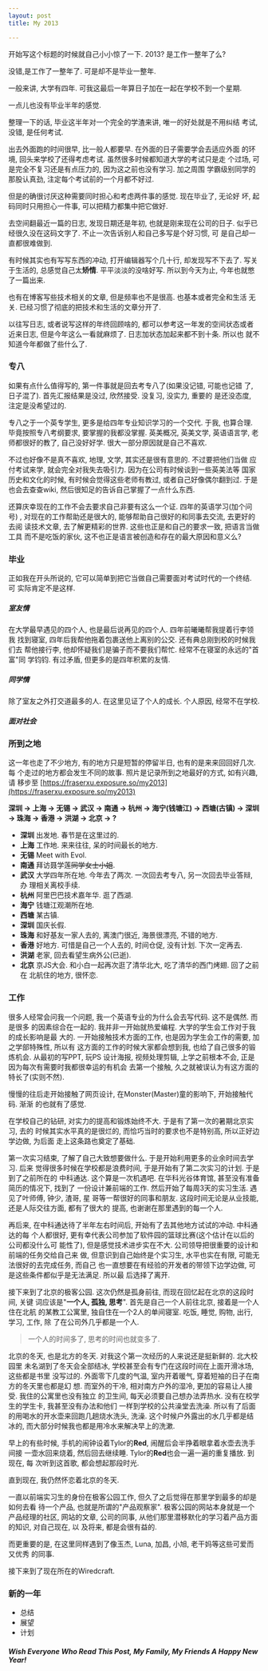 ```yaml
---
layout: post
title: My 2013

---
```


开始写这个标题的时候就自己小小惊了一下. 2013? 是工作一整年了么?

没错,是工作了一整年了. 可是却不是毕业一整年.

一般来讲, 大学有四年. 可我这最后一年算日子加在一起在学校不到一个星期.

一点儿也没有毕业半年的感觉.

整理一下的话, 毕业这半年对一个完全的学渣来讲, 唯一的好处就是不用纠结
考试, 没错, 是任何考试.

出去外面跑的时间很早, 比一般人都要早. 在外面的日子需要学会去适应外面
的环境, 回头来学校了还得考虑考试. 虽然很多时候都知道大学的考试只是走
个过场, 可是完全不复习还是有点压力的, 因为这之前也没有学习. 加之周围
学霸级别同学的那股认真劲, 注定每个考试前的一个月都不好过.

但是的确很讨厌这种需要同时担心和考虑两件事的感觉. 现在毕业了, 无论好
坏, 起码同时只用担心一件事, 可以把精力都集中把它做好.

去空间翻最近一篇的日志, 发现日期还是年初, 也就是刚来现在公司的日子.
似乎已经很久没在这码文字了. 不止一次告诉别人和自己多写是个好习惯, 可
是自己却一直都很难做到.

有时候其实也有写写东西的冲动, 打开编辑器写个几十行, 却发现写不下去了.
写关于生活的, 总感觉自己太**矫情**. 平平淡淡的没啥好写. 所以到今天为止,
今年也就憋了一篇出来.

也有在博客写些技术相关的文章, 但是频率也不是很高. 也基本或者完全和生活
无关. 已经习惯了彻底的把技术和生活的文章分开了.

以往写日志, 或者说写这样的年终回顾啥的, 都可以参考这一年发的空间状态或者
近来日志, 但是今年这么一看就麻烦了. 日志加状态加起来都不到十条. 所以也
就不知道今年都做了些什么了.

### 专八

如果有点什么值得写的, 第一件事就是回去考专八了(如果没记错, 可能也记错
了, 日子混了). 首先汇报结果是没过, 欣然接受. 没复习, 没实力, 重要的
是还没态度, 注定是没希望过的.

专八之于一个英专学生, 更多是给四年专业知识学习的一个交代. 于我, 也算合理.
毕竟按照专八考纲要求, 要掌握的我都没掌握. 英美概况, 英美文学, 英语语言学,
老师都很好的教了, 自己没好好学. 很大一部分原因就是自己不喜欢.

不过也好像不是真不喜欢, 地理, 文学, 其实还是很有意思的. 不过要把他们当做
应付考试来学, 就会完全对我失去吸引力. 因为在公司有时候谈到一些英美法等
国家历史和文化的时候, 有时候会觉得这些老师有教过, 或者自己好像偶尔翻到过.
于是也会去查查wiki, 然后很知足的告诉自己掌握了一点什么东西.

还算庆幸现在的工作不会去要求自己非要有这么一个证. 四年的英语学习(加个问号)
, 对现在的工作帮助还是很大的, 能够帮助自己很好的和同事去交流, 去更好的去阅
读技术文章, 去了解更精彩的世界. 这些也正是和自己的要求一致, 把语言当做工具
而不是吃饭的家伙, 这不也正是语言被创造和存在的最大原因和意义么?

### 毕业

正如我在开头所说的, 它可以简单到把它当做自己需要面对考试时代的一个终结. 可
实际肯定不是这样.

##### 室友情

在大学最早遇见的四个人, 也是最后说再见的四个人. 四年前曦曦帮我提着行李领我
找到寝室, 四年后我帮他拖着包裹送他上离别的公交. 还有典总刚到校的时候我们去
帮他接行李, 他却怀疑我们是骗子而不要我们帮忙. 经常不在寝室的永远的"首富"同
学钧钧. 有过矛盾, 但更多的是四年积累的友情.

##### 同学情

除了室友之外打交道最多的人. 在这里见证了个人的成长. 个人原因, 经常不在学校.

##### 面对社会

### 所到之地

这一年也走了不少地方, 有的地方只是短暂的停留半日, 也有的是来来回回好几次. 每
个走过的地方都会发生不同的故事. 照片是记录所到之地最好的方式, 如有兴趣, 请
移步至 [https://fraserxu.exposure.so/my2013](https://fraserxu.exposure.so/my2013)

**深圳 -> 上海 -> 无锡 -> 武汉 -> 南通 -> 杭州 -> 海宁(钱塘江) -> 西塘(古镇)
-> 深圳 -> 珠海 -> 香港 -> 洪湖 -> 北京 -> ?**

* **深圳** 出发地. 春节是在这里过的.
* **上海** 工作地. 来来往往, 呆的时间最长的地方.
* **无锡** Meet with Evol.
* **南通** 拜访聂学莲<del>同学</del><del>女士</del><del>小姐</del>.
* **武汉** 大学四年所在地. 今年去了两次. 一次回去考专八, 另一次回去毕业答辩, 办
理相关离校手续.
* **杭州** 阿里巴巴技术嘉年华. 逛了西湖.
* **海宁** 钱塘江观潮所在地.
* **西塘** 某古镇.
* **深圳** 国庆长假.
* **珠海** 和好基友一家人去的, 离澳门很近, 海景很漂亮, 不错的地方.
* **香港** 好地方. 可惜是自己一个人去的, 时间仓促, 没有计划. 下次一定再去.
* **洪湖** 老家, 回去看望生病外公(已逝).
* **北京** 京JS大会. 和小白一起再次逛了清华北大, 吃了清华的西门烤翅. 回了之前在
北航住的地方, 很怀恋.

### 工作

很多人经常会问我一个问题, 我一个英语专业的为什么会去写代码. 这不是偶然. 而是很多
的因素综合在一起的. 我并非一开始就热爱编程. 大学的学生会工作对于我的成长影响是最
大的. 一开始接触技术方面的工作, 也是因为学生会工作的需要, 加之学部特殊性, 所以有
这方面的工作的时候大家都会想到我, 也给了自己很多的锻炼机会. 从最初的写PPT, 玩PS
设计海报, 视频处理剪辑, 上学之前根本不会, 正是因为每次有需要时我都很幸运的有机会
去第一个接触, 久之就被误认为有这方面的特长了(实则不然).

慢慢的往后走开始接触了网页设计, 在Monster(Master)童的影响下, 开始接触代码. 渐渐
的也就有了感觉.

在学校自己的钻研, 对实力的提高和锻炼始终不大. 于是有了第一次的暑期北京实习, 去的
时候其实水平真的是很烂的, 而恰巧当时的要求也不是特别高, 所以正好边学边做, 为后面
走上这条路也奠定了基础.

第一次实习结束, 了解了自己大致想要做什么. 于是开始利用更多的业余时间去学习. 后来
觉得很多时候在学校都是浪费时间, 于是开始有了第二次实习的计划. 于是到了之前所在的
中科通达. 这个算是一次机遇吧. 在华科光谷体育馆, 甚至没有准备简历的情况下, 找到了
一份设计兼前端的工作. 然后开始了每周3天的实习生活. 遇见了叶师傅, 钟少, 渣哥, 星
哥等一帮很好的同事和朋友. 这段时间无论是从业技能, 还是人际交往方面, 都有了很大的
提高, 也谢谢在那里遇到的每一个人.

再后来, 在中科通达待了半年左右时间后, 开始有了去其他地方试试的冲动. 中科通达的每
个人都很好, 更有幸代表公司参加了软件园的篮球比赛(这个估计在以后的公司都没什么可
能性了), 但是感觉技术进步实在不大. 公司领导把很重要的设计和前端的任务交给自己来
做, 但意识到自己始终是个实习生, 水平也实在有限, 可能无法很好的去完成任务, 而自己
也一直想要在有经验的开发者的带领下边学边做, 可是这些条件都似乎是无法满足. 所以最
后选择了离开.

接下来到了北京的极客公园. 这次仍然是孤身前往, 而现在回忆起在北京的这段时间, 关键
词应该是"**一个人, 孤独, 思考**". 首先是自己一个人前往北京, 接着是一个人住在北航
的某教工公寓里, 独自住在一个2人的单间寝室. 吃饭, 睡觉, 购物, 出行, 学习, 工作, 除
了在公司外几乎都是一个人.

> 一个人的时间多了, 思考的时间也就变多了.

北京的冬天, 也是北方的冬天. 对我这个第一次经历的人来说还是挺新鲜的. 北大校园里
未名湖到了冬天会全部结冰, 学校甚至会有专门在这段时间在上面开滑冰场, 这些都是书里
没写过的. 外面零下几度的气温, 室内开着暖气, 穿着短袖的日子在南方的冬天里也都是幻
想. 而室外的干冷, 相对南方户外的湿冷, 更加的容易让人接受. 我住的公寓里也没有独立
的卫生间, 每天必须要自己想办法弄热水. 没有在校学生的学生卡, 我甚至没有办法和他们
一样到学校的公共澡堂去洗澡. 所以有了后面的用喝水的开水壶来回跑几趟烧水洗头, 洗澡.
这个时候户外露出的水几乎都是结冰的, 而大部分时候我也都是用冷水来解决早上的洗漱.

早上的有些时候, 手机的闹钟设着Tylor的**Red**, 闹醒后会半挣着眼拿着水壶去洗手间接
一壶水回来烧着, 然后回去继续睡. Tylor的**Red**也会一遍一遍的重复播放. 到现在, 每
次听到这首歌, 都会想起那段时光.

直到现在, 我仍然怀恋着北京的冬天.

一直以前端实习生的身份在极客公园工作, 但久了之后觉得在那里学到最多的却是如何去看
待一个产品, 也就是所谓的"产品观察家". 极客公园的网站本身就是一个产品经理的社区,
网站的文章, 公司的同事, 从他们那里潜移默化的学习着产品方面的知识, 对自己现在, 以
及将来, 都是会很有益的.

而更重要的是, 在这里同样遇到了像玉杰, Luna, 加昌, 小旭, 老干妈等这些可爱而又优秀
的同事.

接下来到了现在所在的Wiredcraft.

### 新的一年

* 总结
* 展望
* 计划

#### <i>Wish Everyone Who Read This Post, My Family, My Friends A Happy New Year!</i>

